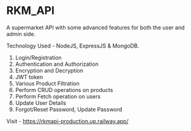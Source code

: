 # RKM_API
A supermarket API with some advanced features for both the user and admin side.

Technology Used - NodeJS, ExpressJS & MongoDB.

1. Login/Registration 
2. Authentication and Authorization 
3. Encryption and Decryption 
4. JWT token 
5. Various Product Filtration
6. Perform CRUD operations on products
7. Perform Fetch operation on users
8. Update User Details
9. Forgot/Reset Password, Update Password

Visit - https://rkmapi-production.up.railway.app/
